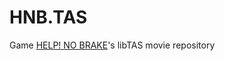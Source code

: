 # HNB.TAS
Game [HELP! NO BRAKE](https://edgarmendoza.itch.io/help-no-brake)'s libTAS movie repository
